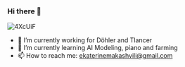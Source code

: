 ### Hi there 👋

![4XcUiF](https://github.com/ekato-makashvili/ekato-makashvili/assets/44134970/f982e4c7-e248-4eed-b350-733434edb8de)

- 🔭 I’m currently working for Döhler and Tlancer
- 🌱 I’m currently learning AI Modeling, piano and farming
- 📫 How to reach me: ekaterinemakashvili@gmail.com
